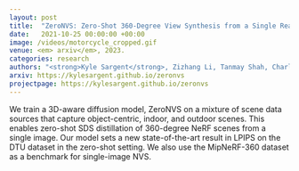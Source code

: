 ```yaml
---
layout: post
title:  "ZeroNVS: Zero-Shot 360-Degree View Synthesis from a Single Real Image"
date:   2021-10-25 00:00:00 +00:00
image: /videos/motorcycle_cropped.gif
venue: <em> arxiv</em>, 2023.
categories: research
authors: "<strong>Kyle Sargent</strong>, Zizhang Li, Tanmay Shah, Charles Herrmann, Hong-Xing Yu, Yunzhi Zhang, Eric Ryan Chan, Dmitry Lagun, Li Fei-Fei, Deqing Sun, Jiajun Wu"
arxiv: https://kylesargent.github.io/zeronvs
projectpage: https://kylesargent.github.io/zeronvs
---
```

We train a 3D-aware diffusion model, ZeroNVS on a mixture of scene data sources that capture object-centric, indoor, and outdoor scenes. This enables zero-shot SDS distillation of 360-degree NeRF scenes from a single image. Our model sets a new state-of-the-art result in LPIPS on the DTU dataset in the zero-shot setting. We also use the MipNeRF-360 dataset as a benchmark for single-image NVS.